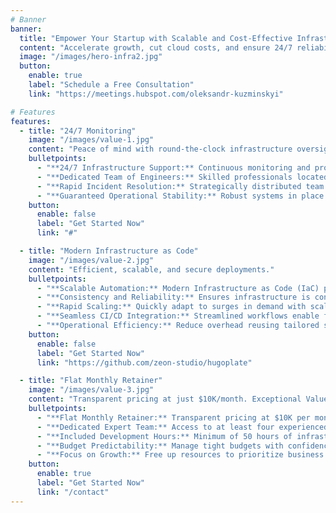 ```yaml
---
# Banner
banner:
  title: "Empower Your Startup with Scalable and Cost-Effective Infrastructure"
  content: "Accelerate growth, cut cloud costs, and ensure 24/7 reliability with our expert-managed flat-price infrastructure services"
  image: "/images/hero-infra2.jpg"
  button:
    enable: true
    label: "Schedule a Free Consultation"
    link: "https://meetings.hubspot.com/oleksandr-kuzminskyi"

# Features
features:
  - title: "24/7 Monitoring"
    image: "/images/value-1.jpg"
    content: "Peace of mind with round-the-clock infrastructure oversight. Global Coverage for Unmatched Reliability."
    bulletpoints:
      - "**24/7 Infrastructure Support:** Continuous monitoring and protection of your infrastructure to prevent downtime."
      - "**Dedicated Team of Engineers:** Skilled professionals located across North America, South America, and Europe for global coverage."
      - "**Rapid Incident Resolution:** Strategically distributed team ensures minimal response latency regardless of time zone."
      - "**Guaranteed Operational Stability:** Robust systems in place to ensure your infrastructure remains secure and operational around the clock."
    button:
      enable: false
      label: "Get Started Now"
      link: "#"

  - title: "Modern Infrastructure as Code"
    image: "/images/value-2.jpg"
    content: "Efficient, scalable, and secure deployments."
    bulletpoints:
      - "**Scalable Automation:** Modern Infrastructure as Code (IaC) practices automate cloud resource deployment and management."
      - "**Consistency and Reliability:** Ensures infrastructure is consistent, repeatable, and free from human error."
      - "**Rapid Scaling:** Quickly adapt to surges in demand with scalable, automated infrastructure."
      - "**Seamless CI/CD Integration:** Streamlined workflows enable faster deployments with built-in IaC compatibility."
      - "**Operational Efficiency:** Reduce overhead reusing tailored solutions that eliminate manual management bottlenecks."
    button:
      enable: false
      label: "Get Started Now"
      link: "https://github.com/zeon-studio/hugoplate"

  - title: "Flat Monthly Retainer"
    image: "/images/value-3.jpg"
    content: "Transparent pricing at just $10K/month. Exceptional Value."
    bulletpoints:
      - "**Flat Monthly Retainer:** Transparent pricing at $10K per month with no hidden fees or unexpected costs."
      - "**Dedicated Expert Team:** Access to at least four experienced engineers providing 24/7 infrastructure monitoring and support."
      - "**Included Development Hours:** Minimum of 50 hours of infrastructure development each month for new features, performance optimization, and seamless scaling."
      - "**Budget Predictability:** Manage tight budgets with confidence, knowing your costs are fixed and your infrastructure is in expert hands."
      - "**Focus on Growth:** Free up resources to prioritize business expansion while we handle your infrastructure needs."
    button:
      enable: true
      label: "Get Started Now"
      link: "/contact"
---
```

